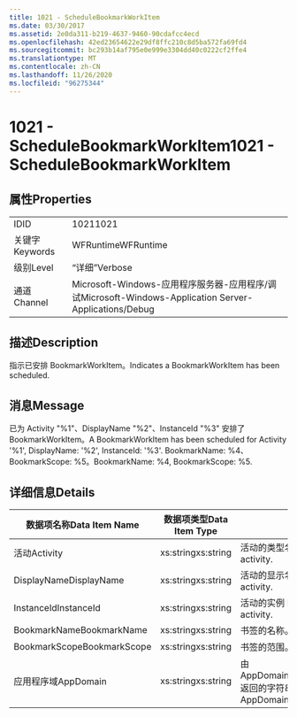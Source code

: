 ```yaml
---
title: 1021 - ScheduleBookmarkWorkItem
ms.date: 03/30/2017
ms.assetid: 2e0da311-b219-4637-9460-90cdafcc4ecd
ms.openlocfilehash: 42ed23654622e29df8ffc210c8d5ba572fa69fd4
ms.sourcegitcommit: bc293b14af795e0e999e3304dd40c0222cf2ffe4
ms.translationtype: MT
ms.contentlocale: zh-CN
ms.lasthandoff: 11/26/2020
ms.locfileid: "96275344"
---
```

# <a name="1021---schedulebookmarkworkitem"></a><span data-ttu-id="6bdd8-102">1021 - ScheduleBookmarkWorkItem</span><span class="sxs-lookup"><span data-stu-id="6bdd8-102">1021 - ScheduleBookmarkWorkItem</span></span>

## <a name="properties"></a><span data-ttu-id="6bdd8-103">属性</span><span class="sxs-lookup"><span data-stu-id="6bdd8-103">Properties</span></span>  
  
|||  
|-|-|  
|<span data-ttu-id="6bdd8-104">ID</span><span class="sxs-lookup"><span data-stu-id="6bdd8-104">ID</span></span>|<span data-ttu-id="6bdd8-105">1021</span><span class="sxs-lookup"><span data-stu-id="6bdd8-105">1021</span></span>|  
|<span data-ttu-id="6bdd8-106">关键字</span><span class="sxs-lookup"><span data-stu-id="6bdd8-106">Keywords</span></span>|<span data-ttu-id="6bdd8-107">WFRuntime</span><span class="sxs-lookup"><span data-stu-id="6bdd8-107">WFRuntime</span></span>|  
|<span data-ttu-id="6bdd8-108">级别</span><span class="sxs-lookup"><span data-stu-id="6bdd8-108">Level</span></span>|<span data-ttu-id="6bdd8-109">“详细”</span><span class="sxs-lookup"><span data-stu-id="6bdd8-109">Verbose</span></span>|  
|<span data-ttu-id="6bdd8-110">通道</span><span class="sxs-lookup"><span data-stu-id="6bdd8-110">Channel</span></span>|<span data-ttu-id="6bdd8-111">Microsoft-Windows-应用程序服务器-应用程序/调试</span><span class="sxs-lookup"><span data-stu-id="6bdd8-111">Microsoft-Windows-Application Server-Applications/Debug</span></span>|  
  
## <a name="description"></a><span data-ttu-id="6bdd8-112">描述</span><span class="sxs-lookup"><span data-stu-id="6bdd8-112">Description</span></span>  

 <span data-ttu-id="6bdd8-113">指示已安排 BookmarkWorkItem。</span><span class="sxs-lookup"><span data-stu-id="6bdd8-113">Indicates a BookmarkWorkItem has been scheduled.</span></span>  
  
## <a name="message"></a><span data-ttu-id="6bdd8-114">消息</span><span class="sxs-lookup"><span data-stu-id="6bdd8-114">Message</span></span>  

 <span data-ttu-id="6bdd8-115">已为 Activity "%1"、DisplayName "%2"、InstanceId "%3" 安排了 BookmarkWorkItem。</span><span class="sxs-lookup"><span data-stu-id="6bdd8-115">A BookmarkWorkItem has been scheduled for Activity '%1', DisplayName: '%2', InstanceId: '%3'.</span></span>  <span data-ttu-id="6bdd8-116">BookmarkName: %4、BookmarkScope: %5。</span><span class="sxs-lookup"><span data-stu-id="6bdd8-116">BookmarkName: %4, BookmarkScope: %5.</span></span>  
  
## <a name="details"></a><span data-ttu-id="6bdd8-117">详细信息</span><span class="sxs-lookup"><span data-stu-id="6bdd8-117">Details</span></span>  
  
|<span data-ttu-id="6bdd8-118">数据项名称</span><span class="sxs-lookup"><span data-stu-id="6bdd8-118">Data Item Name</span></span>|<span data-ttu-id="6bdd8-119">数据项类型</span><span class="sxs-lookup"><span data-stu-id="6bdd8-119">Data Item Type</span></span>|<span data-ttu-id="6bdd8-120">描述</span><span class="sxs-lookup"><span data-stu-id="6bdd8-120">Description</span></span>|  
|--------------------|--------------------|-----------------|  
|<span data-ttu-id="6bdd8-121">活动</span><span class="sxs-lookup"><span data-stu-id="6bdd8-121">Activity</span></span>|<span data-ttu-id="6bdd8-122">xs:string</span><span class="sxs-lookup"><span data-stu-id="6bdd8-122">xs:string</span></span>|<span data-ttu-id="6bdd8-123">活动的类型名称。</span><span class="sxs-lookup"><span data-stu-id="6bdd8-123">The type name of the activity.</span></span>|  
|<span data-ttu-id="6bdd8-124">DisplayName</span><span class="sxs-lookup"><span data-stu-id="6bdd8-124">DisplayName</span></span>|<span data-ttu-id="6bdd8-125">xs:string</span><span class="sxs-lookup"><span data-stu-id="6bdd8-125">xs:string</span></span>|<span data-ttu-id="6bdd8-126">活动的显示名称。</span><span class="sxs-lookup"><span data-stu-id="6bdd8-126">The display name of the activity.</span></span>|  
|<span data-ttu-id="6bdd8-127">InstanceId</span><span class="sxs-lookup"><span data-stu-id="6bdd8-127">InstanceId</span></span>|<span data-ttu-id="6bdd8-128">xs:string</span><span class="sxs-lookup"><span data-stu-id="6bdd8-128">xs:string</span></span>|<span data-ttu-id="6bdd8-129">活动的实例 ID。</span><span class="sxs-lookup"><span data-stu-id="6bdd8-129">The instance id of the activity.</span></span>|  
|<span data-ttu-id="6bdd8-130">BookmarkName</span><span class="sxs-lookup"><span data-stu-id="6bdd8-130">BookmarkName</span></span>|<span data-ttu-id="6bdd8-131">xs:string</span><span class="sxs-lookup"><span data-stu-id="6bdd8-131">xs:string</span></span>|<span data-ttu-id="6bdd8-132">书签的名称。</span><span class="sxs-lookup"><span data-stu-id="6bdd8-132">The name of the bookmark.</span></span>|  
|<span data-ttu-id="6bdd8-133">BookmarkScope</span><span class="sxs-lookup"><span data-stu-id="6bdd8-133">BookmarkScope</span></span>|<span data-ttu-id="6bdd8-134">xs:string</span><span class="sxs-lookup"><span data-stu-id="6bdd8-134">xs:string</span></span>|<span data-ttu-id="6bdd8-135">书签的范围。</span><span class="sxs-lookup"><span data-stu-id="6bdd8-135">The scope of the bookmark.</span></span>|  
|<span data-ttu-id="6bdd8-136">应用程序域</span><span class="sxs-lookup"><span data-stu-id="6bdd8-136">AppDomain</span></span>|<span data-ttu-id="6bdd8-137">xs:string</span><span class="sxs-lookup"><span data-stu-id="6bdd8-137">xs:string</span></span>|<span data-ttu-id="6bdd8-138">由 AppDomain.CurrentDomain.FriendlyName 返回的字符串。</span><span class="sxs-lookup"><span data-stu-id="6bdd8-138">The string returned by AppDomain.CurrentDomain.FriendlyName.</span></span>|
